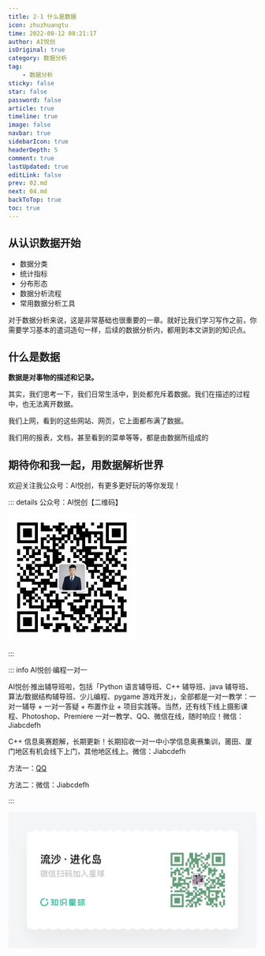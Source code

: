 ```yaml
---
title: 2-1 什么是数据
icon: zhuzhuangtu
time: 2022-08-12 08:21:17
author: AI悦创
isOriginal: true
category: 数据分析
tag:
    - 数据分析
sticky: false
star: false
password: false
article: true
timeline: true
image: false
navbar: true
sidebarIcon: true
headerDepth: 5
comment: true
lastUpdated: true
editLink: false
prev: 02.md
next: 04.md
backToTop: true
toc: true
---
```


## 从认识数据开始

- 数据分类
- 统计指标
- 分布形态
- 数据分析流程
- 常用数据分析工具

对于数据分析来说，这是非常基础也很重要的一章。就好比我们学习写作之前，你需要学习基本的遣词造句一样，后续的数据分析内，都用到本文讲到的知识点。

## 什么是数据

**数据是对事物的描述和记录。**

其实，我们思考一下，我们日常生活中，到处都充斥着数据。我们在描述的过程中，也无法离开数据。

我们上网，看到的这些网站、网页，它上面都布满了数据。

我们用的报表，文档，甚至看到的菜单等等，都是由数据所组成的





















## 期待你和我一起，用数据解析世界

欢迎关注我公众号：AI悦创，有更多更好玩的等你发现！

::: details 公众号：AI悦创【二维码】

![](/gzh.jpg)

:::

::: info AI悦创·编程一对一

AI悦创·推出辅导班啦，包括「Python 语言辅导班、C++ 辅导班、java 辅导班、算法/数据结构辅导班、少儿编程、pygame 游戏开发」，全部都是一对一教学：一对一辅导 + 一对一答疑 + 布置作业 + 项目实践等。当然，还有线下线上摄影课程、Photoshop、Premiere 一对一教学、QQ、微信在线，随时响应！微信：Jiabcdefh

C++ 信息奥赛题解，长期更新！长期招收一对一中小学信息奥赛集训，莆田、厦门地区有机会线下上门，其他地区线上。微信：Jiabcdefh

方法一：[QQ](http://wpa.qq.com/msgrd?v=3&uin=1432803776&site=qq&menu=yes)

方法二：微信：Jiabcdefh

:::

![](/zsxq.jpg)

















